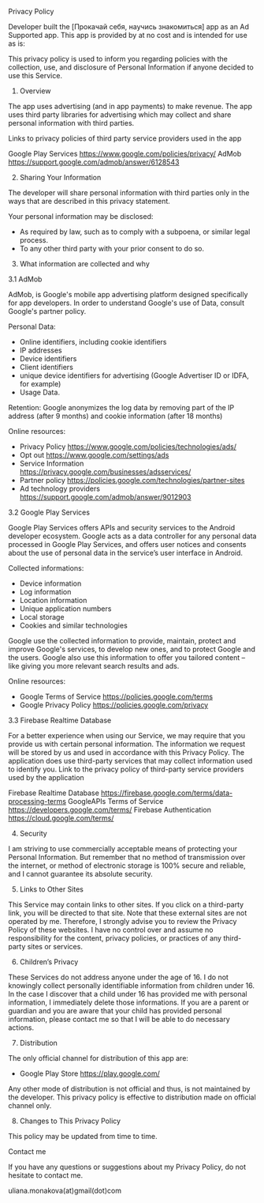 Privacy Policy


Developer built the [Прокачай себя, научись знакомиться] app as an Ad Supported app. 
This app is provided by at no cost and is intended for use as is:

This privacy policy is used to inform you regarding policies with the collection, use, and 
disclosure of Personal Information if anyone decided to use this Service.

1. Overview

The app uses advertising (and in app payments) to make revenue. The app uses third party
libraries for advertising which may collect and share personal information with third
parties.

Links to privacy policies of third party service providers used in the app

Google Play Services    https://www.google.com/policies/privacy/
AdMob                   https://support.google.com/admob/answer/6128543

2. Sharing Your Information

The developer will share personal information with third parties only in the ways that are 
described in this privacy statement.

Your personal information may be disclosed:
* As required by law, such as to comply with a subpoena, or similar legal process.
* To any other third party with your prior consent to do so.

3. What information are collected and why

3.1 AdMob

AdMob, is Google's mobile app advertising platform designed specifically for app
developers. In order to understand Google's use of Data, consult Google's partner policy.

Personal Data:
* Online identifiers, including cookie identifiers
* IP addresses
* Device identifiers
* Client identifiers 
* unique device identifiers for advertising (Google Advertiser ID or IDFA, for example)
* Usage Data.

Retention:
Google anonymizes the log data by removing part of the IP address (after 9 months) and 
cookie information (after 18 months)

Online resources:
* Privacy Policy               https://www.google.com/policies/technologies/ads/
* Opt out                       https://www.google.com/settings/ads
* Service Information           https://privacy.google.com/businesses/adsservices/
* Partner policy                https://policies.google.com/technologies/partner-sites
* Ad technology providers       https://support.google.com/admob/answer/9012903


3.2 Google Play Services

Google Play Services offers APIs and security services to the Android developer ecosystem.
Google acts as a data controller for any personal data processed in Google Play Services,
and offers user notices and consents about the use of personal data in the service’s user
interface in Android.

Collected informations:
* Device information
* Log information
* Location information
* Unique application numbers
* Local storage
* Cookies and similar technologies

Google use the collected information to provide, maintain, protect and improve Google's
services, to develop new ones, and to protect Google and the users. Google also use this
information to offer you tailored content – like giving you more relevant search results
and ads.

Online resources:
* Google Terms of Service      https://policies.google.com/terms
* Google Privacy Policy        https://policies.google.com/privacy


3.3 Firebase Realtime Database

For a better experience when using our Service, we may require that you provide us with certain personal information.
The information we request will be stored by us and used in accordance with this Privacy Policy.
The application does use third-party services that may collect information used to identify you.
Link to the privacy policy of third-party service providers used by the application

Firebase Realtime Database     https://firebase.google.com/terms/data-processing-terms
GoogleAPIs Terms of Service    https://developers.google.com/terms/
Firebase Authentication        https://cloud.google.com/terms/

4. Security

I am striving to use commercially acceptable means of protecting your Personal
Information. But remember that no method of transmission over the internet, or method of 
electronic storage is 100% secure and reliable, and I cannot guarantee its absolute
security.

5. Links to Other Sites

This Service may contain links to other sites. If you click on a third-party link, you 
will be directed to that site. Note that these external sites are not operated by me.
Therefore, I strongly advise you to review the Privacy Policy of these websites. I have 
no control over and assume no responsibility for the content, privacy policies, or 
practices of any third-party sites or services.

6. Children’s Privacy

These Services do not address anyone under the age of 16. I do not knowingly collect 
personally identifiable information from children under 16. In the case I discover that 
a child under 16 has provided me with personal information, I immediately delete those 
informations. If you are a parent or guardian and you are aware that your child has
provided personal information, please contact me so that I will be able to do necessary
actions.

7. Distribution

The only official channel for distribution of this app are:
* Google Play Store                https://play.google.com/

Any other mode of distribution is not official and thus, is not maintained by the developer.
This privacy policy is effective to distribution made on official channel only.

8. Changes to This Privacy Policy

This policy may be updated from time to time.


Contact me

If you have any questions or suggestions about my Privacy Policy, do not hesitate to
contact me.

uliana.monakova(at)gmail(dot)com
